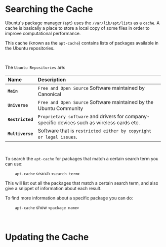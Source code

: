 # **Searching the Cache**

Ubuntu's package manager (`apt`) uses the `/var/lib/apt/lists` as a `cache`. A cache is basically a place to store a local copy of some files in order to improve computational performance.

This cache (known as the `apt-cache`) contains lists of packages available in the Ubuntu repositories.

&nbsp;

The `Ubuntu Repositories` are:

| Name             | Description                                             |
|:---              |:---                                                     |
| **`Main`**       | `Free and Open Source` Software maintained by Canonical |
| **`Universe`**   | `Free and Open Source` Software maintained by the Ubuntu Community |
| **`Restricted`** | `Proprietary software` and drivers for company-specific devices such as wireless cards etc. |
| **`Multiverse`**  | Software that is `restricted either by copyright or legal issues`.

&nbsp;

To search the `apt-cache` for packages that match a certain search term you can use:

&nbsp; &nbsp; &nbsp; &nbsp; `apt-cache` search `<search term>`

This will list out all the packages that match a certain search term, and also give a snippet of information about each result.

To find more information about a specific package you can do:

&nbsp; &nbsp; &nbsp; &nbsp; `apt-cache` show `<package name>`

&nbsp;

# **Updating the Cache**


